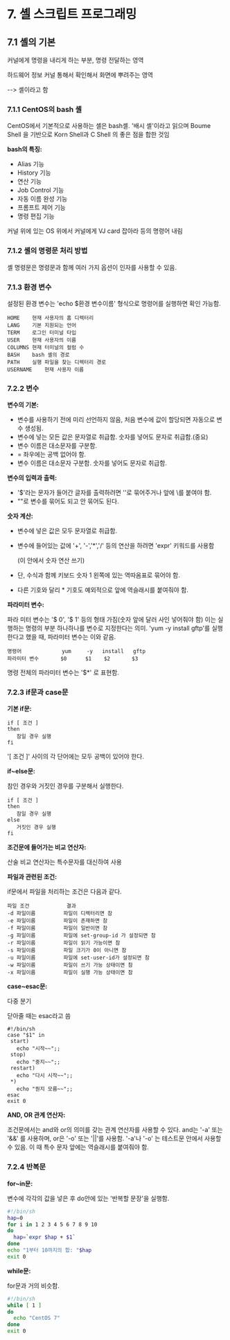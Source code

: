 # 7. 셸 스크립트 프로그래밍

## 7.1 셸의 기본

커널에게 명령을 내리게 하는 부분, 명령 전달하는 영역

하드웨어 정보 커널 통해서 확인해서 화면에 뿌려주는 영역

--> 셸이라고 함 

### 7.1.1 CentOS의 bash 셸

CentOS에서 기본적으로 사용하는 셸은 bash셸.  '배시 셸'이라고 읽으며 Boume Shell 을 기반으로 Korn Shell과 C Shell 의 좋은 점을 합한 것임

**bash의 특징:**

- Alias 기능
- History 기능
- 연산 기능
- Job Control 기능
- 자동 이름 완성 기능
- 프롬프트 제어 기능
- 명령 편집 기능

커널 위에 있는 OS 위에서 커널에게 VJ card 잡아라 등의 명령어 내림

### 7.1.2 셸의 명령문 처리 방법

셸 명령문은 명령문과 함께 여러 가지 옵션이 인자를 사용할 수 있음.

### 7.1.3 환경 변수

설정된 환경 변수는 'echo $환경 변수이름' 형식으로 명령어를 실행하면 확인 가능함.

``` 변수 설명
HOME	현재 사용자의 홈 디렉터리
LANG	기본 지원되는 언어
TERM 	로그인 터미널 타입
USER	현재 사용자의 이름
COLUMNS 현재 터미널의 컬럼 수 
BASH	bash 셸의 경로
PATH	실행 파일을 찾는 디렉터리 경로 
USERNAME	현재 사용자 이름 
```



### 7.2.2 변수

**변수의 기본:**

- 변수를 사용하기 전에 미리 선언하지 않음, 처음 변수에 값이 할당되면 자동으로 변수 생성됨.
- 변수에 넣는 모든 값은 문자열로 취급함. 숫자를 넣어도 문자로 취급함.(중요)
- 변수 이름은 대소문자를 구분함.
- = 좌우에는 공백 없어야 함. 
- 변수 이름은 대소문자 구분함. 숫자를 넣어도 문자로 취급함.

**변수의 입력과 출력:**

- '$'라는 문자가 들어간 글자를 출력하려면 ''로 묶어주거나 앞에 \를 붙여야 함.
- ""로 변수를 묶어도 되고 안 묶어도 된다. 

**숫자 계산:**

- 변수에 넣은 값은 모두 문자열로 취급함. 

- 변수에 들어있는 값에 '+', '-','*','/' 등의 연산을 하려면 'expr' 키워드를 사용함

  (이 안에서 숫자 연산 쓰기)

- 단, 수식과 함께 키보드 숫자 1 왼쪽에 있는 역따옴표로 묶어야 함.

- 다른 기호와 달리 * 기호도 예외적으로 앞에 역슬래시를 붙여줘야 함.

**파라미터 변수:**

파라 미터 변수는 '$ 0', '$ 1' 등의 형태 가짐(숫자 앞에 달러 사인 넣어줘야 함) 이는 실행하는 명령의 부분 하나하나를 변수로 지정한다는 의미. 'yum -y install gftp'를 실행한다고 했을 때, 파라미터 변수는 이와 같음.

``` 명령어 
명령어	   			yum     -y   install   gftp
파라미터 변수       $0      $1    $2       $3
```

명령 전체의 파라미터 변수는 '$*' 로 표현함.



### 7.2.3 if문과 case문

**기본 if문:**

```linux
if [ 조건 ]
then
   참일 경우 실행
fi
```

'[ 조건 ]' 사이의 각 단어에는 모두 공백이 있어야 한다. 

**if~else문:**

참인 경우와 거짓인 경우를 구분해서 실행한다.

``` linux
if [ 조건 ]
then
   참일 경우 실행
else
   거짓인 경우 실행
fi
```

**조건문에 들어가는 비교 연산자:**

산술 비교 연산자는 특수문자를 대신하여 사용

**파일과 관련된 조건:**

if문에서 파일을 처리하는 조건은 다음과 같다.

```linux
파일 조건            결과
-d 파일이름			파일이 디렉터리면 참
-e 파일이름    		파일이 존재하면 참
-f 파일이름			파일이 일반이면 참
-g 파일이름 	    파일에 set-group-id 가 설정되면 참
-r 파일이름 		파일이 읽기 가능이면 참
-s 파일이름			파일 크기가 0이 아니면 참
-u 파일이름			파일에 set-user-id가 설정되면 참
-w 파일이름			파일이 쓰기 가능 상태이면 참
-x 파일이름			파일이 실행 가능 상태이면 참
```

**case~esac문:**

다중 분기

닫아줄 때는 esac라고 씀

 ```linux
#!/bin/sh
case "$1" in
  start)
    echo "시작~~";;
  stop)
    echo "중지~~";;
  restart)
    echo "다시 시작~~";;
  *)
    echo "뭔지 모름~~";;
esac
exit 0
 ```

**AND, OR 관계 연산자:**

조건문에서는 and와 or의 의미를 갖는 관계 연산자를 사용할 수 있다. and는 '-a' 또는 '&&' 를 사용하며, or은 '-o' 또는 '||'를 사용함. '-a'나 '-o' 는 테스트문 안에서 사용할 수 있음. 이 때 특수 문자 앞에는 역슬래시를 붙여줘야 함. 

### 7.2.4 반복문

**for~in문:**

변수에 각각의 값을 넣은 후 do안에 있는 '반복할 문장'을 실행함.

```sh
#!/bin/sh
hap=0
for i in 1 2 3 4 5 6 7 8 9 10
do
  hap=`expr $hap + $1`
done
echo "1부터 10까지의 합: "$hap
exit 0
```

**while문:**

for문과 거의 비슷함.

```sh
#!/bin/sh
while [ 1 ]
do
  echo "CentOS 7"
done
exit 0
```







